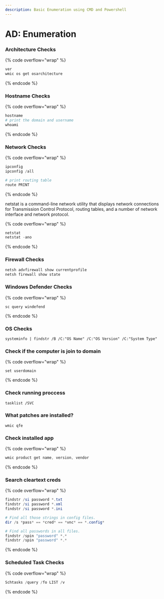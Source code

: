 ```yaml
---
description: Basic Enumeration using CMD and Powershell
---
```


# AD: Enumeration

### Architecture Checks

{% code overflow="wrap" %}
```powershell
ver
wmic os get osarchitecture
```
{% endcode %}

### Hostname Checks

{% code overflow="wrap" %}
```powershell
hostname
# print the domain and username
whoami
```
{% endcode %}

### Network Checks

{% code overflow="wrap" %}
```powershell
ipconfig
ipconfig /all

# print routing table
route PRINT
```
{% endcode %}

netstat is a command-line network utility that displays network connections for Transmission Control Protocol, routing tables, and a number of network interface and network protocol.

{% code overflow="wrap" %}
```powershell
netstat
netstat -ano
```
{% endcode %}

### Firewall Checks

```powershell
netsh advfirewall show currentprofile
netsh firewall show state
```

### Windows Defender Checks

{% code overflow="wrap" %}
```
sc query windefend
```
{% endcode %}

### OS Checks

```
systeminfo | findstr /B /C:"OS Name" /C:"OS Version" /C:"System Type"
```

### Check if the computer is join to domain

{% code overflow="wrap" %}
```
set userdomain
```
{% endcode %}

### Check running proccess

```
tasklist /SVC
```

### What patches are installed?

```
wmic qfe
```

### Check installed app

{% code overflow="wrap" %}
```powershell
wmic product get name, version, vendor
```
{% endcode %}

### Search cleartext creds

{% code overflow="wrap" %}
```powershell
findstr /si password *.txt
findstr /si password *.xml
findstr /si password *.ini

# Find all those strings in config files.
dir /s *pass* == *cred* == *vnc* == *.config*

# Find all passwords in all files.
findstr /spin "password" *.*
findstr /spin "password" *.*
```
{% endcode %}

### Scheduled Task Checks

{% code overflow="wrap" %}
```powershell
Schtasks /query /fo LIST /v
```
{% endcode %}
